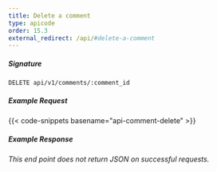 ```yaml
---
title: Delete a comment
type: apicode
order: 15.3
external_redirect: /api/#delete-a-comment
---
```


##### Signature
`DELETE api/v1/comments/:comment_id`
##### Example Request
{{< code-snippets basename="api-comment-delete" >}}
##### Example Response
*This end point does not return JSON on successful requests.*